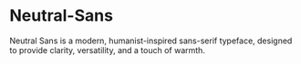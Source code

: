 # Neutral-Sans
Neutral Sans is a modern, humanist-inspired sans-serif typeface, designed to provide clarity, versatility, and a touch of warmth.
